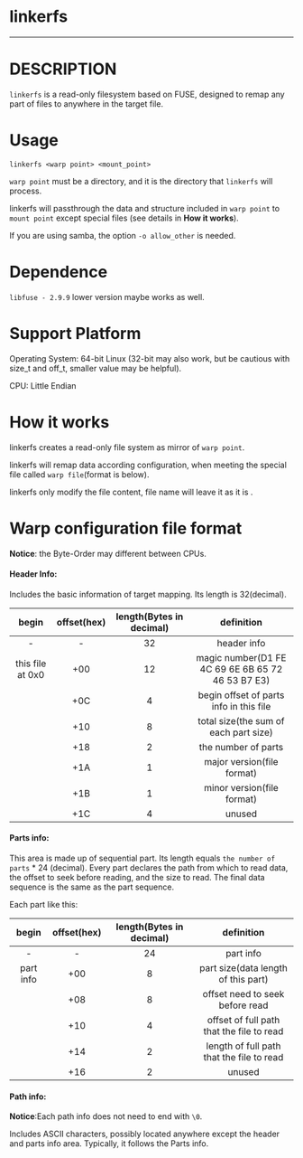 # linkerfs

---

# DESCRIPTION

`linkerfs` is a read-only filesystem based on FUSE, designed to remap any part of files to anywhere in the target file.

# Usage

`linkerfs <warp point> <mount_point>`

`warp point` must be a directory, and it is the directory that `linkerfs` will process.

linkerfs will passthrough the data and structure included in `warp point` to `mount point` except special files (see details in **How it works**).

If you are using samba, the option `-o allow_other` is needed.

# Dependence

`libfuse - 2.9.9` lower version maybe works as well.

# Support  Platform

Operating System:  64-bit Linux (32-bit may also work, but be cautious with size_t and off_t, smaller value may be helpful).

CPU: Little Endian

# How it works

linkerfs creates a read-only file system as mirror of `warp point`.

linkerfs will remap data according  configuration, when meeting the special file called `warp file`(format is below).

linkerfs only modify the file content, file name will leave it as it is .

# Warp configuration file format

**Notice**: the Byte-Order may different between CPUs.

#### Header Info:

Includes the basic information of target mapping. Its length is 32(decimal).

|      begin       | offset(hex) | length(Bytes in decimal) |                    definition                     |
|:----------------:|:-----------:|:------------------------:|:-------------------------------------------------:|
|        -         |      -      |            32            |                    header info                    |
| this file at 0x0 |     +00     |            12            | magic number(D1 FE 4C 69 6E 6B 65 72 46 53 B7 E3) |
|                  |     +0C     |            4             |      begin offset of parts info in this file      |
|                  |     +10     |            8             |       total size(the sum of each part size)       |
|                  |     +18     |            2             |                the number of parts                |
|                  |     +1A     |            1             |            major version(file format)             |
|                  |     +1B     |            1             |            minor version(file format)             |
|                  |     +1C     |            4             |                      unused                       |

#### Parts info:

This area is  made up of sequential part. Its length equals `the number of parts`  * 24 (decimal). Every part declares the path from which to read data, the offset to seek before reading, and the size to read. The final data sequence is the same as the part sequence.

Each part like this:

|   begin   | offset(hex) | length(Bytes in decimal) |                definition                 |
|:---------:|:-----------:|:------------------------:|:-----------------------------------------:|
|     -     |      -      |            24            |                 part info                 |
| part info |     +00     |            8             |    part size(data length of this part)    |
|           |     +08     |            8             |      offset need to seek before read      |
|           |     +10     |            4             | offset of full path that the file to read |
|           |     +14     |            2             | length of full path that the file to read |
|           |     +16     |            2             |                  unused                   |

#### Path info:

**Notice**:Each path info does not need to end with `\0`.

Includes ASCII characters, possibly located anywhere except the header and parts info area. Typically, it follows the Parts info.

